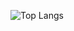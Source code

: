 ![Top Langs](https://github-readme-stats.vercel.app/api/top-langs/?username=DylanBrass&layout=compact)
